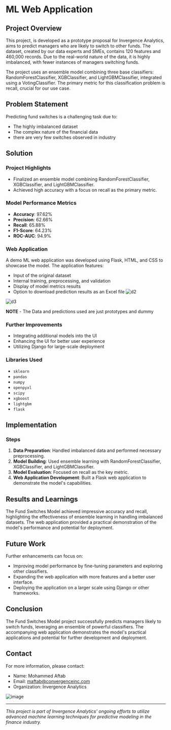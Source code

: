 # ML Web Application

## Project Overview 

This project, is developed as a prototype proposal for Invergence Analytics, aims to predict managers who are likely to switch to other funds. The dataset, created by our data experts and SMEs, contains 120 features and 460,000 records. Due to the real-world nature of the data, it is highly imbalanced, with fewer instances of managers switching funds. 
     
The project uses an ensemble model combining three base classifiers: RandomForestClassifier, XGBClassifier, and LightGBMClassifier, integrated using a VotingClassifier. The primary metric for this classification problem is recall, crucial for our use case.
     
## Problem Statement

Predicting fund switches is a challenging task due to:   
- The highly imbalanced dataset
- The complex nature of the financial data
- there are very few switches observed in industry

## Solution

### Project Highlights
- Finalized an ensemble model combining RandomForestClassifier, XGBClassifier, and LightGBMClassifier.
- Achieved high accuracy with a focus on recall as the primary metric.

### Model Performance Metrics
- **Accuracy**: 97.62%
- **Precision**: 62.66%
- **Recall**: 65.88%
- **F1-Score**: 64.23%
- **ROC-AUC**: 94.9%

### Web Application
A demo ML web application was developed using Flask, HTML, and CSS to showcase the model. The application features:
- Input of the original dataset
- Internal training, preprocessing, and validation
- Display of model metrics results
- Option to download prediction results as an Excel file
![d2](https://github.com/Aftabbs/Fund_Switches_Model_ML_Web-Application/assets/112916888/05eec131-3cd2-479c-9163-8532a825d9bc)

![d3](https://github.com/Aftabbs/Fund_Switches_Model_ML_Web-Application/assets/112916888/57ae4dbc-bcf9-4b67-a27a-7513e608f65f)

**NOTE** - The Data and predictions used are just prototypes and  dummy

### Further Improvements
- Integrating additional models into the UI
- Enhancing the UI for better user experience
- Utilizing Django for large-scale deployment

### Libraries Used
- `sklearn`
- `pandas`
- `numpy`
- `openpyxl`
- `scipy`
- `xgboost`
- `lightgbm`
- `flask`

## Implementation

### Steps
1. **Data Preparation**: Handled imbalanced data and performed necessary preprocessing.
2. **Model Building**: Used ensemble learning with RandomForestClassifier, XGBClassifier, and LightGBMClassifier.
3. **Model Evaluation**: Focused on recall as the key metric.
4. **Web Application Development**: Built a Flask web application to demonstrate the model's capabilities.

## Results and Learnings

The Fund Switches Model achieved impressive accuracy and recall, highlighting the effectiveness of ensemble learning in handling imbalanced datasets. The web application provided a practical demonstration of the model's performance and potential for deployment.

## Future Work

Further enhancements can focus on:
- Improving model performance by fine-tuning parameters and exploring other classifiers.
- Expanding the web application with more features and a better user interface.
- Deploying the application on a larger scale using Django or other frameworks.

## Conclusion

The Fund Switches Model project successfully predicts managers likely to switch funds, leveraging an ensemble of powerful classifiers. The accompanying web application demonstrates the model's practical applications and potential for further development and deployment.

## Contact

For more information, please contact:
- Name: Mohammed Aftab
- Email: maftab@convergenceinc.com
- Organization: Invergence Analytics

  
![image](https://github.com/Aftabbs/Fund_Switches_Model_ML_Web-Application/assets/112916888/3dbcbb52-61e4-4db6-b92a-c9e94df3a6a3)

---

*This project is part of Invergence Analytics' ongoing efforts to utilize advanced machine learning techniques for predictive modeling in the finance industry.*
